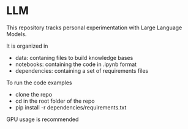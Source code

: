# LLM 

This repository tracks personal experimentation with Large Language Models.

It is organized in 
- data: contaning files to build knowledge bases
- notebooks: containing the code in .ipynb format
- dependencies: containing a set of requirements files 

To run the code examples
- clone the repo
- cd in the root folder of the repo
- pip install -r dependencies/requirements.txt

GPU usage is recommended

